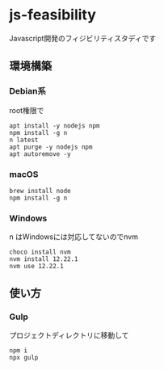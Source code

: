 # js-feasibility

Javascript開発のフィジビリティスタディです

## 環境構築

### Debian系

root権限で

    apt install -y nodejs npm
    npm install -g n
    n latest
    apt purge -y nodejs npm
    apt autoremove -y

### macOS

    brew install node
    npm install -g n

### Windows

n はWindowsには対応してないのでnvm


    choco install nvm
    nvm install 12.22.1
    nvm use 12.22.1

## 使い方

### Gulp

プロジェクトディレクトリに移動して

    npm i
    npx gulp
  
